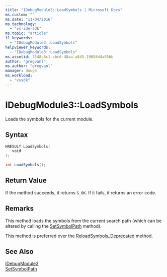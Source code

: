 ```yaml
---
title: "IDebugModule3::LoadSymbols | Microsoft Docs"
ms.custom: ""
ms.date: "11/04/2016"
ms.technology: 
  - "vs-ide-sdk"
ms.topic: "article"
f1_keywords: 
  - "IDebugModule3::LoadSymbols"
helpviewer_keywords: 
  - "IDebugModule3::LoadSymbols"
ms.assetid: 7548c8c1-cbc6-48aa-a845-19058d4a85bb
author: "gregvanl"
ms.author: "gregvanl"
manager: douge
ms.workload: 
  - "vssdk"
---
```

# IDebugModule3::LoadSymbols
Loads the symbols for the current module.  
  
## Syntax  
  
```cpp  
HRESULT LoadSymbols(  
   void  
);  
```  
  
```csharp  
int LoadSymbols();  
```  
  
## Return Value  
 If the method succeeds, it returns `S_OK`. If it fails, it returns an error code.  
  
## Remarks  
 This method loads the symbols from the current search path (which can be altered by calling the [SetSymbolPath](../../../extensibility/debugger/reference/idebugengine3-setsymbolpath.md) method).  
  
 This method is preferred over the [ReloadSymbols_Deprecated](../../../extensibility/debugger/reference/idebugmodule2-reloadsymbols-deprecated.md) method.  
  
## See Also  
 [IDebugModule3](../../../extensibility/debugger/reference/idebugmodule3.md)   
 [SetSymbolPath](../../../extensibility/debugger/reference/idebugengine3-setsymbolpath.md)